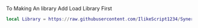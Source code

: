 To Making An library Add Load Library First
```Lua
local Library = https://raw.githubusercontent.com/IlikeScript1234/SynergyX/main/Library
```
